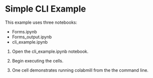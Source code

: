 # Simple CLI Example

This example uses three notebooks:
- Forms.ipynb
- Forms_output.ipynb
- cli_example.ipynb

1. Open the cli_example.ipynb notebook.

2. Begin executing the cells.

3. One cell demonstrates running colabmill from the the command line.

